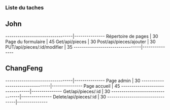 ### Liste du taches

## John
---------------------------------|---------------
      Répertoire de pages        |   30
      Page du formulaire         |   45
      Get/api/pieces             |   30
      Post/api/pieces/ajouter    |   30
PUT/api/pieces/:id/modifier      |   35
---------------------------------|---------------
## ChangFeng
---------------------------------|---------------
      Page admin                 |   30
---------------------------------|---------------
      Page accueil               |   45
---------------------------------|---------------
      Get/api/pieces/:id         |   30
---------------------------------|---------------
      Delete/api/pieces/:id      |   30
---------------------------------|---------------


